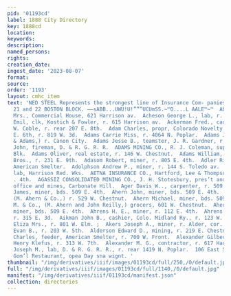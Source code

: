 ```yaml
---
pid: '01193cd'
label: 1888 City Directory
key: 1888cd
location: 
keywords: 
description: 
named_persons: 
rights: 
creation_date: 
ingest_date: '2023-08-07'
format: 
source: 
order: '1193'
layout: cmhc_item
text: 'NED STEEL Represents the strongest line of Insurance Com- panies in the City.
  21 and 22 BOSTON BLOCK. ——sABB...UWU!U!”””UCUmSS.~™O....L AALE™~™  Abbott T. H.
  Mrs., Commercial House, 621 Harrison av.  Acheson George L., lab, r. 608 W. Elm.  Ackerman
  Emil, clk, Kostich & Fowler, r. 615 Harrison av.  Ackerman Fred., carpenter, W.
  W. Coble, r. rear 207 E. 8th.  Adam Charles, propr, Colorado Novelty Works, 113
  E. 6th, r. 819 W. 3d.  Adams Carrie Miss, r. 4064 N. Poplar.  Adams James A., (Pierce
  & Adams,) r. Canon City.  Adams Jesse B., teamster, J. R. Gardner, r. 600 W. Chestnut.  Adams
  John, fireman, D. & R. G. R. R.  ADAMS MINING CO., R. J. Coleman, supt, 1 Delaware
  Blk.  Adams Oliver, real estate, r. 146 W. Chestnut.  Adams William, teamster, Howie
  Bros., r. 231 E. 9th.  Adasom Robert, miner, r. 805 E. 4th.  Adler Richard L., refiner,
  American Smelter.  Adolphson Andrew P., miner, r. 144 S. Toledo av.  Adrian J.,
  lab, Harrison Red. Wks.  AETNA INSURANCE CO., Hartford, Lee & Thompson, agts, 104
  . 4th.  AGASSIZ CONSOLIDATED MINING CO., J. H. Stotesbury, pres’t and gen’l manager,
  office and mines, Carbonate Hill.  Ager Davis W.., carpenter, r. 509 EK. 3d.  Ahern
  James, miner, bds. 509 E. 4th.  Ahern John, miner, bds. 509 E. 4th.  Ahern Michael,
  (M. Ahern & Co.,) r. 529 W. Chestnut.  Ahern Michael, miner, bds. 509 E. 4th.  Ahern
  M. & Co., (M. Ahern and John Reilly,) grocers, 601 W. Chestnut.  Ahern Patrick,
  miner, bds. 509 E. 4th.  Ahrens H. E., miner, r. 112 E. 4th.  Ahrens Otto T., teamster,
  r. 315 E. 3d.  Aikman John B., cashier, Colo. Midland Ry., r. 123 W. 4th.  Akers
  Eliza Mrs., r. 801 W. Elm. ;  Akers Joseph A., miner, r. Alder, cor. 18th.  Albright
  Evan B., r. 203 W. 5th.  Alderson Edward D., mining, r. 219 E. Chestnut.  Aldrich
  Charles, feeder, American Smelter, r. 700 W. Front.  Alexander Gilbert, col’d, porter,
  Henry Klefus, r. 313 W. 7th.  Alexander M. G., contractor, r. 617 Harrison av.  Aley
  Joseph M., lab, D. & R. G. R. R., r. rear 1419 N. Poplar.  106 East Second Street.  Hayhurst’s
  Gom’l Restaurant, opea Day sna wignt. '
thumbnail: "/img/derivatives/iiif/images/01193cd/full/250,/0/default.jpg"
full: "/img/derivatives/iiif/images/01193cd/full/1140,/0/default.jpg"
manifest: "/img/derivatives/iiif/01193cd/manifest.json"
collection: directories
---
```

